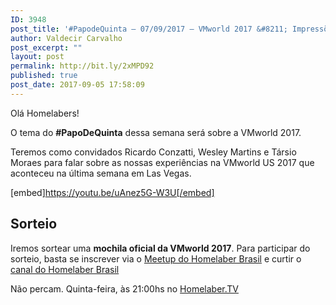 ```yaml
---
ID: 3948
post_title: '#PapodeQuinta – 07/09/2017 – VMworld 2017 &#8211; Impressões'
author: Valdecir Carvalho
post_excerpt: ""
layout: post
permalink: http://bit.ly/2xMPD92
published: true
post_date: 2017-09-05 17:58:09
---
```

Olá Homelabers!

O tema do <strong>#PapoDeQuinta</strong> dessa semana será sobre a VMworld 2017.

Teremos como convidados Ricardo Conzatti, Wesley Martins e Társio Moraes para falar sobre as nossas experiências na VMworld US 2017 que aconteceu na última semana em Las Vegas.

[embed]https://youtu.be/uAnez5G-W3U[/embed]
<h2>Sorteio</h2>
Iremos sortear uma <strong>mochila oficial da VMworld 2017</strong>. Para participar do sorteio, basta se inscrever via o <a href="http://bit.ly/2x90E7v" target="_blank" rel="noopener">Meetup do Homelaber Brasil</a> e curtir o <a href="http://homelaber.com.br/tv" target="_blank" rel="noopener">canal do Homelaber Brasil</a>

Não percam. Quinta-feira, às 21:00hs no <a href="http://youtube.com/homelaberbrasil-tv" target="_blank" rel="noopener">Homelaber.TV</a>